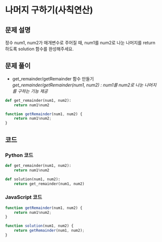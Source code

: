 # 나머지 구하기(사칙연산)

## 문제 설명
정수 num1, num2가 매개변수로 주어질 때, num1를 num2로 나눈 나머지를 return 하도록 solution 함수를 완성해주세요.

## 문제 풀이
- get_remainder/getRemainder 함수 만들기<br>
*get_remainder/getRemainder(num1, num2) : num1를 num2로 나눈 나머지를 구하는 기능 제공*
```python
def get_remainder(num1, num2):
    return num1%num2
```
```javascript
function getRemainder(num1, num2) {
    return num1%num2;
}
```

## 코드
### Python 코드
```python
def get_remainder(num1, num2):
    return num1%num2

def solution(num1, num2):
    return get_remainder(num1, num2)
```

### JavaScript 코드
```javascript
function getRemainder(num1, num2) {
    return num1%num2;
}

function solution(num1, num2) {
    return getRemainder(num1, num2);
}
```

